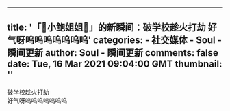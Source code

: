 
---
title: '「🎈小鲍姐姐🎈」的新瞬间：破学校趁火打劫
好气呀呜呜呜呜呜呜呜'
categories: 
    - 社交媒体
    - Soul - 瞬间更新
author: Soul - 瞬间更新
comments: false
date: Tue, 16 Mar 2021 09:04:00 GMT
thumbnail: ''
---

<div>   
破学校趁火打劫<br>好气呀呜呜呜呜呜呜呜  
</div>
            